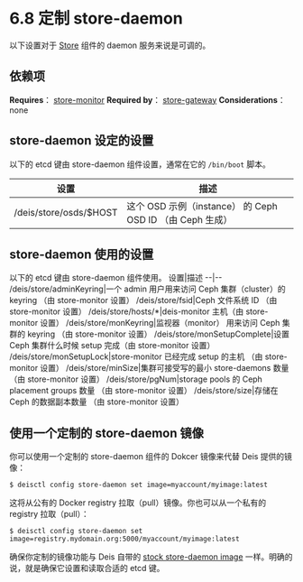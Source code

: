 # 6.8 定制 store-daemon

以下设置对于 [Store][1] 组件的 daemon 服务来说是可调的。

## 依赖项

**Requires**： [store-monitor][2]
**Required by**： [store-gateway][3]
**Considerations**： none

## store-daemon 设定的设置

以下的 etcd 键由 store-daemon 组件设置，通常在它的 `/bin/boot` 脚本。

设置|描述
--|--
/deis/store/osds/$HOST|这个 OSD 示例（instance） 的 Ceph OSD ID （由 Ceph 生成）

## store-daemon 使用的设置

以下的 etcd 键由 store-daemon 组件使用。
设置|描述
--|--
/deis/store/adminKeyring|一个 admin 用户用来访问  Ceph 集群（cluster）的 keyring （由 store-monitor 设置）
/deis/store/fsid|Ceph 文件系统 ID （由 store-monitor 设置）
/deis/store/hosts/*|deis-monitor 主机（由 store-monitor 设置）
/deis/store/monKeyring|监视器（monitor） 用来访问 Ceph 集群的 	keyring （由 store-monitor 设置）
/deis/store/monSetupComplete|设置Ceph 集群什么时候  setup 完成（由 store-monitor 设置）
/deis/store/monSetupLock|store-monitor 已经完成 setup 的主机 （由 store-monitor 设置）
/deis/store/minSize|集群可接受写的最小 store-daemons 数量（由 store-monitor 设置）
/deis/store/pgNum|storage pools	的 Ceph placement groups 数量 （由 store-monitor 设置）
/deis/store/size|存储在 Ceph 的数据副本数量	（由 store-monitor 设置）

## 使用一个定制的 store-daemon  镜像

你可以使用一个定制的 store-daemon  组件的 Dokcer 镜像来代替 Deis 提供的镜像：

```
$ deisctl config store-daemon set image=myaccount/myimage:latest
```

这将从公有的 Docker registry 拉取（pull）镜像。你也可以从一个私有的 registry 拉取（pull）：

```
$ deisctl config store-daemon set image=registry.mydomain.org:5000/myaccount/myimage:latest
```

确保你定制的镜像功能与 Deis 自带的 [stock store-daemon image][4] 一样。明确的说，就是确保它设置和读取合适的 etcd 键。


  [1]: http://docs.deis.io/en/latest/understanding_deis/components/#store
  [2]: http://docs.deis.io/en/latest/customizing_deis/store_monitor_settings/#store-monitor-settings
  [3]: http://docs.deis.io/en/latest/customizing_deis/store_gateway_settings/#store-gateway-settings
  [4]: https://github.com/deis/deis/tree/master/store/daemon
